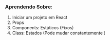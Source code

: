 ### Aprendendo Sobre:

1. Iniciar um projeto em React
2. Props
3. Components: Estáticos (Fixos)
4. Class: Estados (Pode mudar constantemente )
